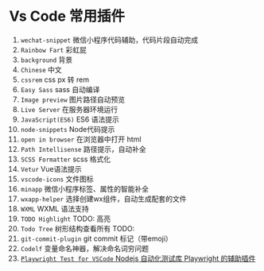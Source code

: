 <!--
 * @Descripttion: 
 * @version: 
 * @Author: qiuxchao
 * @Date: 2022-07-22 14:34:54
 * @LastEditors: qiuxchao
 * @LastEditTime: 2022-09-06 09:29:41
-->
# Vs Code 常用插件

1. `wechat-snippet` 微信小程序代码辅助，代码片段自动完成
2. `Rainbow Fart` 彩虹屁
3. `background` 背景
4. `Chinese` 中文
5. `cssrem` css px 转 rem
6. `Easy Sass` sass 自动编译
7. `Image preview` 图片路径自动预览
8. `Live Server` 在服务器环境运行
9. `JavaScript(ES6)` ES6 语法提示
10. `node-snippets` Node代码提示
11. `open in browser` 在浏览器中打开 html
12. `Path Intellisense` 路径提示，自动补全
13. `SCSS Formatter` scss 格式化
14. `Vetur` Vue语法提示
15. `vscode-icons` 文件图标
16. `minapp` 微信小程序标签、属性的智能补全
17. `wxapp-helper` 选择创建wx组件，自动生成配套的文件
18. `WXML` WXML 语法支持
19. `TODO Highlight` TODO: 高亮
20. `Todo Tree` 树形结构查看所有 TODO:
21. `git-commit-plugin` git commit 标记（带emoji）
22. `Codelf` 变量命名神器，解决命名词穷问题
23. [`Playwright Test for VSCode` Nodejs 自动化测试库 Playwright 的辅助插件](https://marketplace.visualstudio.com/items?itemName=ms-playwright.playwright)
